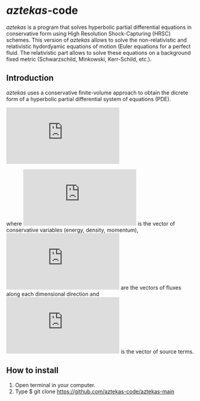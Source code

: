 # _aztekas_-code 

_aztekas_ is a program that solves hyperbolic partial differential equations in conservative form using High Resolution Shock-Capturing (HRSC) schemes. This version of _aztekas_ allows to solve the non-relativistic and relativistic hydordyamic equations of motion (Euler equations for a perfect fluid. The relativistic part allows to solve these equations on a background fixed metric (Schwarzschild, Minkowski, Kerr-Schild, etc.).

## Introduction

_aztekas_ uses a conservative finite-volume approach to obtain the dicrete form of a hyperbolic partial differential system of equations (PDE).

![equation](https://latex.codecogs.com/gif.latex?%5Cfrac%7B%5Cpartial%20Q%7D%7B%5Cpartial%20t%7D%20&plus;%20%5Cfrac%7B%5Cpartial%20F%5Ei%7D%7B%5Cpartial%20x%5Ei%7D%20%3D%20S)

where ![equation](https://latex.codecogs.com/gif.latex?Q) is the vector of conservative variables (energy, density, momentum), ![equation](https://latex.codecogs.com/gif.latex?F%5Ei) are the vectors of fluxes along each dimensional direction and ![equation](https://latex.codecogs.com/gif.latex?S) is the vector of source terms.

## How to install

1. Open terminal in your computer.
2. Type $ git clone https://github.com/aztekas-code/aztekas-main
